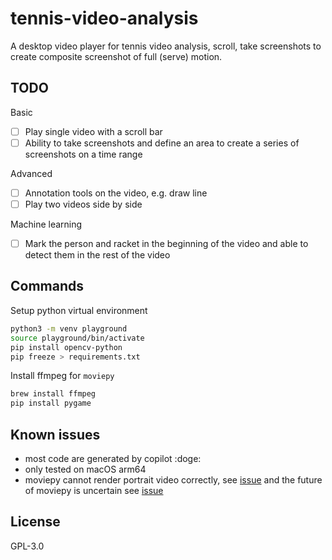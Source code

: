 # tennis-video-analysis

A desktop video player for tennis video analysis, scroll, take screenshots to create composite screenshot of full (serve) motion.

## TODO

Basic

- [ ] Play single video with a scroll bar
- [ ] Ability to take screenshots and define an area to create a series of screenshots on a time range

Advanced

- [ ] Annotation tools on the video, e.g. draw line
- [ ] Play two videos side by side

Machine learning

- [ ] Mark the person and racket in the beginning of the video and able to detect them in the rest of the video

## Commands

Setup python virtual environment

```bash
python3 -m venv playground
source playground/bin/activate
pip install opencv-python
pip freeze > requirements.txt
```

Install ffmpeg for `moviepy`

```bash
brew install ffmpeg
pip install pygame
``` 

## Known issues

- most code are generated by copilot :doge:
- only tested on macOS arm64
- moviepy cannot render portrait video correctly, see [issue](https://github.com/Zulko/moviepy/issues/586) and the future of moviepy is uncertain see [issue](https://github.com/Zulko/moviepy/issues/1874)

## License

GPL-3.0